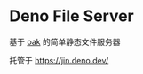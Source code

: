 # Deno File Server

基于 [oak](https://oakserver.github.io/oak/) 的简单静态文件服务器

托管于 <https://jin.deno.dev/>

